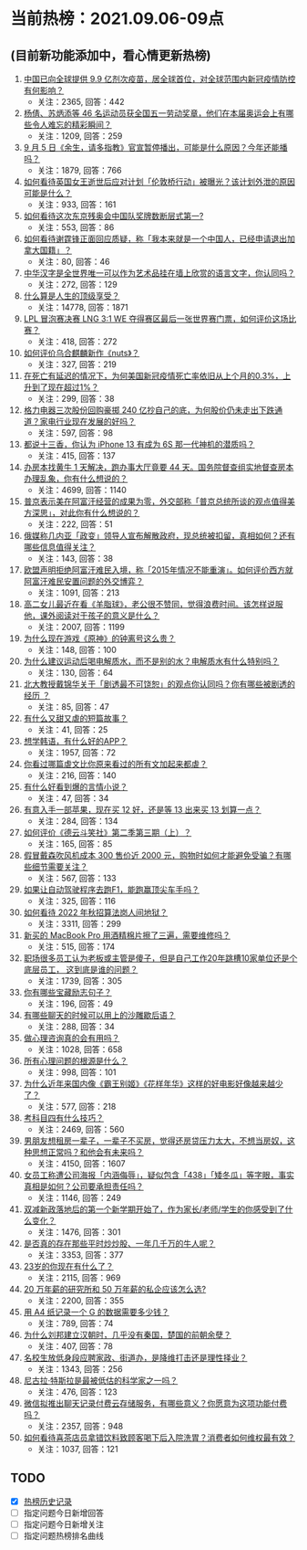 # 当前热榜：2021.09.06-09点
## (目前新功能添加中，看心情更新热榜)
1. [中国已向全球提供 9.9 亿剂次疫苗，居全球首位，对全球范围内新冠疫情防控有何影响？](https://www.zhihu.com/question/484495281)
    * 关注：2365, 回答：442
2. [杨倩、苏炳添等 46 名运动员获全国五一劳动奖章，他们在本届奥运会上有哪些令人难忘的精彩瞬间？](https://www.zhihu.com/question/484821691)
    * 关注：1209, 回答：259
3. [9 月 5 日《余生，请多指教》官宣暂停播出，可能是什么原因？今年还能播吗？](https://www.zhihu.com/question/484868840)
    * 关注：1879, 回答：766
4. [如何看待英国女王逝世后应对计划「伦敦桥行动」被曝光？该计划外泄的原因可能是什么？](https://www.zhihu.com/question/484850444)
    * 关注：933, 回答：161
5. [如何看待这次东京残奥会中国队奖牌数断层式第一?](https://www.zhihu.com/question/484802427)
    * 关注：553, 回答：86
6. [如何看待谢霆锋正面回应质疑，称「我本来就是一个中国人，已经申请退出加拿大国籍」？](https://www.zhihu.com/question/484904338)
    * 关注：80, 回答：46
7. [中华汉字是全世界唯一可以作为艺术品挂在墙上欣赏的语言文字，你认同吗？](https://www.zhihu.com/question/484332230)
    * 关注：272, 回答：129
8. [什么算是人生的顶级享受？](https://www.zhihu.com/question/56328597)
    * 关注：14778, 回答：1871
9. [LPL 冒泡赛决赛 LNG 3:1 WE 夺得赛区最后一张世界赛门票，如何评价这场比赛？](https://www.zhihu.com/question/484888887)
    * 关注：418, 回答：272
10. [如何评价乌合麒麟新作《nuts》？](https://www.zhihu.com/question/484654968)
    * 关注：327, 回答：219
11. [在死亡有延迟的情况下，为何美国新冠疫情死亡率依旧从上个月的0.3%，上升到了现在超过1%？](https://www.zhihu.com/question/484113145)
    * 关注：299, 回答：38
12. [格力电器三次股份回购豪掷 240 亿抄自己的底，为何股价仍未走出下跌通道？家电行业现在发展的好吗？](https://www.zhihu.com/question/484155420)
    * 关注：597, 回答：98
13. [都说十三香，你认为 iPhone 13 有成为 6S 那一代神机的潜质吗？](https://www.zhihu.com/question/484031896)
    * 关注：415, 回答：137
14. [办房本找黄牛 1 天解决，跑办事大厅竟要 44 天。国务院督查组实地督查房本办理乱象，你有什么想说的？](https://www.zhihu.com/question/484495345)
    * 关注：4699, 回答：1140
15. [普京表示美在阿富汗经营的成果为零，外交部称「普京总统所谈的观点值得美方深思」，对此你有什么想说的？](https://www.zhihu.com/question/484253164)
    * 关注：222, 回答：51
16. [俄媒称几内亚「政变」领导人宣布解散政府，现总统被扣留，真相如何？还有哪些信息值得关注？](https://www.zhihu.com/question/484926187)
    * 关注：143, 回答：38
17. [欧盟声明拒绝阿富汗难民入境，称「2015年情况不能重演」。如何评价西方就阿富汗难民安置问题的外交博弈？](https://www.zhihu.com/question/484243105)
    * 关注：1091, 回答：213
18. [高二女儿最近在看《羊脂球》，老公很不赞同，觉得浪费时间。该怎样说服他，课外阅读对于孩子的意义是什么？](https://www.zhihu.com/question/473957238)
    * 关注：2007, 回答：1199
19. [为什么现在游戏《原神》的钟离号这么贵？](https://www.zhihu.com/question/479937069)
    * 关注：148, 回答：100
20. [为什么建议运动后喝电解质水，而不是别的水？电解质水有什么特别吗？](https://www.zhihu.com/question/484254296)
    * 关注：130, 回答：64
21. [北大教授戴锦华关于「剧透最不可饶恕」的观点你认同吗？你有哪些被剧透的经历 ？](https://www.zhihu.com/question/484669110)
    * 关注：85, 回答：47
22. [有什么又甜又虐的短篇故事？](https://www.zhihu.com/question/481850664)
    * 关注：41, 回答：25
23. [想学韩语，有什么好的APP？](https://www.zhihu.com/question/26708757)
    * 关注：1957, 回答：72
24. [你看过哪篇虐文比你原来看过的所有文加起来都虐？](https://www.zhihu.com/question/477793065)
    * 关注：216, 回答：140
25. [有什么好看到爆的言情小说？](https://www.zhihu.com/question/481073236)
    * 关注：47, 回答：34
26. [有意入手一部苹果，现在买 12 好，还是等 13 出来买 13 划算一点？](https://www.zhihu.com/question/481698410)
    * 关注：284, 回答：134
27. [如何评价《德云斗笑社》第二季第三期（上）？](https://www.zhihu.com/question/484500891)
    * 关注：165, 回答：85
28. [假冒戴森吹风机成本 300 售价近 2000 元，购物时如何才能避免受骗？有哪些细节需要关注？](https://www.zhihu.com/question/484836726)
    * 关注：567, 回答：133
29. [如果让自动驾驶程序去跑F1，能跑赢顶尖车手吗？](https://www.zhihu.com/question/483796359)
    * 关注：325, 回答：116
30. [如何看待 2022 年秋招算法岗人间地狱？](https://www.zhihu.com/question/453325429)
    * 关注：3311, 回答：299
31. [新买的 MacBook Pro 用酒精棉片擦了三遍，需要维修吗？](https://www.zhihu.com/question/481495664)
    * 关注：515, 回答：174
32. [职场很多员工认为老板或主管是傻子，但是自己工作20年跳槽10家单位还是个底层员工， 这到底是谁的问题？](https://www.zhihu.com/question/483642412)
    * 关注：1739, 回答：305
33. [你有哪些宝藏励志句子？](https://www.zhihu.com/question/481012320)
    * 关注：196, 回答：49
34. [有哪些聊天的时候可以用上的沙雕歇后语？](https://www.zhihu.com/question/483196057)
    * 关注：288, 回答：34
35. [做心理咨询真的会有用吗？](https://www.zhihu.com/question/427472188)
    * 关注：1028, 回答：658
36. [所有心理问题的根源是什么？](https://www.zhihu.com/question/28897344)
    * 关注：998, 回答：101
37. [为什么近年来国内像《霸王别姬》《花样年华》这样的好电影好像越来越少了？](https://www.zhihu.com/question/36175485)
    * 关注：577, 回答：218
38. [考科目四有什么技巧？](https://www.zhihu.com/question/327047518)
    * 关注：2469, 回答：560
39. [男朋友想租房一辈子，一辈子不买房，觉得还房贷压力太大，不想当房奴，这种思想正常吗？和他会有未来吗？](https://www.zhihu.com/question/479887699)
    * 关注：4150, 回答：1607
40. [女员工称遭公司海报「内涵侮辱」，疑似包含「438」「矮冬瓜」等字眼，事实真相是如何？公司要承担责任吗？](https://www.zhihu.com/question/484406846)
    * 关注：1146, 回答：249
41. [双减新政落地后的第一个新学期开始了，作为家长/老师/学生的你感受到了什么变化？](https://www.zhihu.com/question/483979961)
    * 关注：1476, 回答：301
42. [是否真的存在那些平时炒炒股、一年几千万的牛人呢？](https://www.zhihu.com/question/26104489)
    * 关注：3353, 回答：377
43. [23岁的你现在有什么了？](https://www.zhihu.com/question/466947617)
    * 关注：2115, 回答：969
44. [20 万年薪的研究所和 50 万年薪的私企应该怎么选?](https://www.zhihu.com/question/483242962)
    * 关注：2200, 回答：355
45. [用 A4 纸记录一个 G 的数据需要多少钱？](https://www.zhihu.com/question/483838337)
    * 关注：789, 回答：74
46. [为什么刘邦建立汉朝时，几乎没有秦国，楚国的前朝余孽？](https://www.zhihu.com/question/484319378)
    * 关注：407, 回答：78
47. [名校生放低身段应聘家政、街道办，是降维打击还是理性择业？](https://www.zhihu.com/question/484622217)
    * 关注：1343, 回答：256
48. [尼古拉·特斯拉是最被低估的科学家之一吗？](https://www.zhihu.com/question/388078989)
    * 关注：476, 回答：123
49. [微信拟推出聊天记录付费云存储服务，有哪些意义？你愿意为这项功能付费吗？](https://www.zhihu.com/question/484674591)
    * 关注：2357, 回答：948
50. [如何看待喜茶店员拿错饮料致顾客喝下后入院洗胃？消费者如何维权最有效？](https://www.zhihu.com/question/484523708)
    * 关注：1037, 回答：121
## TODO
* [x] [热榜历史记录](hot_history/AllHot.md)
* [ ] 指定问题今日新增回答
* [ ] 指定问题今日新增关注
* [ ] 指定问题热榜排名曲线

